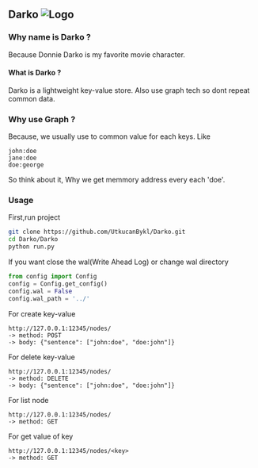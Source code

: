 ## Darko ![Logo](https://img.shields.io/pypi/pyversions/Darko.svg?style=flat-square)



### Why name is Darko ?

Because Donnie Darko is my favorite movie character.

#### What is Darko ?

<p>Darko is a lightweight key-value store. Also use graph tech so dont repeat common data.</p>

### Why use Graph ?

Because, we usually use to common value for each keys.
Like 
````
john:doe
jane:doe
doe:george
````
So think about it, Why we get memmory address every each 'doe'.


### Usage 


First,run project
````bash
git clone https://github.com/UtkucanBykl/Darko.git
cd Darko/Darko
python run.py
`````
If you want close the wal(Write Ahead Log) or change wal directory
````python
from config import Config
config = Config.get_config()
config.wal = False
config.wal_path = '../'
`````



For create key-value
````
http://127.0.0.1:12345/nodes/
-> method: POST
-> body: {"sentence": ["john:doe", "doe:john"]}
````


For delete key-value
````
http://127.0.0.1:12345/nodes/
-> method: DELETE
-> body: {"sentence": ["john:doe", "doe:john"]}
````

For list node
````
http://127.0.0.1:12345/nodes/
-> method: GET
````

For get value of key
````
http://127.0.0.1:12345/nodes/<key>
-> method: GET
````


